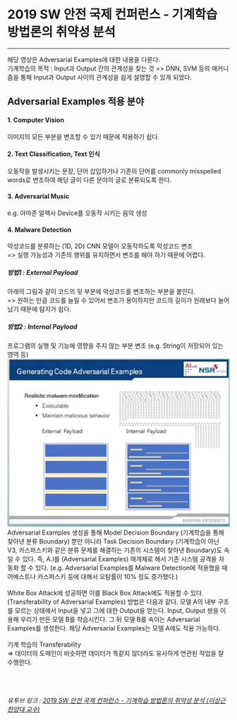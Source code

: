 # 2019 SW 안전 국제 컨퍼런스 - 기계학습 방법론의 취약성 분석
***
해당 영상은 Adversarial Examples에 대한 내용을 다룬다. 
<br/>
기계학습의 목적 : Input과 Output 간의 관계성을 찾는 것
=> DNN, SVM 등의 매커니즘을 통해 Input과 Output 사이의 관계성을 쉽게 설명할 수 있게 되었다. 
<br/>
## Adversarial Examples 적용 분야
#### 1. Computer Vision
이미지의 모든 부분을 변조할 수 있기 때문에 적용하기 쉽다.
#### 2. Text Classification, Text 인식
오동작을 발생시키는 문장, 단어 삽입하거나 기존의 단어를 commonly misspelled words로 변조하여 해당 글이 다른 분야의 글로 분류되도록 한다.
#### 3. Adversarial Music
e.g. 아마존 알렉사 Device를 오동작 시키는 음악 생성 <br/>
#### 4. Malware Detection
악성코드를 분류하는 (1D, 2D) CNN 모델이 오동작하도록 악성코드 변조 <br/>
=> 실행 가능성과 기존의 행위를 유지하면서 변조를 해야 하기 때문에 어렵다. <br/>
##### 방법1 : External Payload
아래의 그림과 같이 코드의 뒷 부분에 악성코드를 변조하는 부분을 붙인다. <br/>
=> 원하는 만큼 코드를 늘릴 수 있어서 변조가 용이하지만 코드의 길이가 원래보다 늘어났기 때문에 탐지가 쉽다.
##### 방법2 : Internal Payload
프로그램의 실행 및 기능에 영향을 주지 않는 부분 변조
(e.g. String이 저장되어 있는 영역 등)
![Alt text](../img/external_internal_payload.JPG)
<br/>
Adversarial Examples 생성을 통해 Model Decision Boundary (기계학습을 통해 찾아낸 분류 Boundary) 뿐만 아니라 Task Decision Boundary (기계학습이 아닌 V3, 카스퍼스키와 같은 분류 문제를 해결하는 기존의 시스템이 찾아낸 Boundary)도 속일 수 있다. 즉, A.I를 (Adversarial Examples) 매개체로 해서 기존 시스템 공격을 자동화 할 수 있다. (e.g. Adversarial Examples를 Malware Detection에 적용했을 때 어베스트나 카스퍼스키 등에 대해서 오탐률이 10% 정도 증가했다.) 
<br/><br/>
White Box Attack에 성공하면 이를 Black Box Attack에도 적용할 수 있다. (Transferability of Adversarial Examples) 방법은 다음과 같다. 모델 A의 내부 구조를 모르는 상태에서 Input을 넣고 그에 대한 Output을 얻는다. Input, Output 쌍을 이용해 우리가 만든 모델 B를 학습시킨다. 그 뒤 모델 B를 속이는 Adversarial Examples를 생성한다. 해당 Adversarial Examples는 모델 A에도 적용 가능하다.
<br/><br/>
기계 학습의 Transferability <br/>
=> 데이터의 도메인이 비슷하면 데이터가 똑같지 않더라도 유사하게 연관된 작업을 잘 수행한다.

<br/><br/>
###### 유투브 링크 : [2019 SW 안전 국제 컨퍼런스 - 기계학습 방법론의 취약성 분석 (이상근 한양대 교수)](https://www.youtube.com/watch?v=aho30FijZQc)


